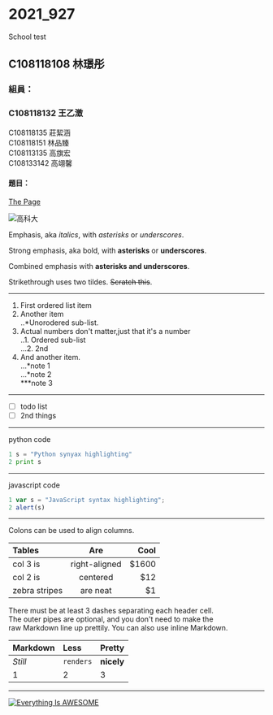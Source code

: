 # 2021_927
School test

## C108118108 林璟彤

### 組員：
### C108118132 王乙澂<br>
 C108118135 莊絜涵<br>
 C108118151 林品臻<br>
 C108113135 高旗宏<br>
 C108133142 高翊馨

#### 題目：

[The Page](https://www.google.com)

![高科大](https://www.nkust.edu.tw/var/file/0/1000/img/513/539900619.png)

Emphasis, aka *italics*, with *asterisks* or *underscores*.

Strong emphasis, aka bold, with **asterisks** or **underscores**.

Combined emphasis with **asterisks and underscores**.

Strikethrough uses two tildes. ~~Scratch this~~.
***
1. First ordered list item<br>
2. Another item<br>
..\*Unorodered sub-list.<br>
3. Actual numbers don't matter,just that it's a number<br>
..1. Ordered sub-list<br>
...2. 2nd<br>
4. And another item.<br>
...\*note 1<br>
...\*note 2<br>
\*\*\*note 3<br>
***
- [ ] todo list
- [ ] 2nd things
***
python code

```python
1 s = "Python synyax highlighting"
2 print s
```
***
javascript code

```js
1 var s = "JavaScript syntax highlighting";
2 alert(s)
```
***
Colons can be used to align columns.

| Tables | Are | Cool|
| :----- | :--:| ----:|
| col 3 is | right-aligned | $1600 |
| col 2 is | centered | $12 |
| zebra stripes | are neat | $1 |

There must be at least 3 dashes separating each header cell.<br>
The outer pipes are optional, and you don't need to make the<br>
raw Markdown line up prettily. You can also use inline Markdown.<br>

| **Markdown** | **Less** | **Pretty** |
| :----------- | :--------| :--------- |
| *Still* | `renders` | **nicely** |
| 1 | 2 | 3 |
***
[![Everything Is AWESOME](https://img.youtube.com/vi/StTqXEQ2l-Y/0.jpg)](https://www.youtube.com/watch?v=StTqXEQ2l-Y "Everything Is AWESOME")
